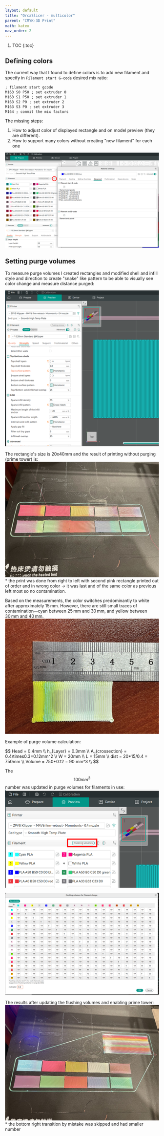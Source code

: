 ```yaml
---
layout: default
title: "OrcaSlicer - multicolor"
parent: "CMYK-3D Print"
math: katex
nav_order: 2
---
```


1. TOC
{:toc}

## Defining colors
The current way that I found to define colors is to add new filament and specify in `Filament start G-code` desired mix ratio:
```
; filament start gcode
M163 S0 P50 ; set extruder 0 
M163 S1 P50 ; set extruder 1 
M163 S2 P0 ; set extruder 2 
M163 S3 P0 ; set extruder 3 
M164 ; commit the mix factors
```

The missing steps:
1. How to adjust color of displayed rectangle and on model preview (they are different).
2. How to support many colors without creating "new filament" for each one

![adding filament and specifying mix ratio](resources/mix_ratio.png)

## Setting purge volumes

To measure purge volumes I created rectangles and modified shell and infill style and direction to create "snake" like pattern to be able to visually see color change and measure distance purged:

![configuring monotonic fill](resources/monotonic_fill.png)  

The rectangle's size is 20x40mm and the result of printing without purging (prime tower) is:  
![print without prime tower](resources/no_purging.jpg)
\* the print was done from right to left with second pink rectangle printed out of order and in wrong color -> it was last and of the same color as previous left most so no contamination.  

Based on the measurements, the color switches predominantly to white after approximately 15 mm. However, there are still small traces of contamination—cyan between 25 mm and 30 mm, and yellow between 30 mm and 40 mm.
![measurement of minimal purge volume](resources/measure_purge.jpg)

Example of purge volume calculation:
<div style="text-align: left">
$$
Head = 0.4mm \\
h_{Layer} = 0.3mm \\
A_{crossection} = 0.4\times0.3=0.12mm^2 \\
W = 20mm \\
L = 15mm \\
dist = 20*15/0.4 = 750mm \\
Volume = 750*0.12 = 90 mm^3 \\
$$
</div>

The $$100mm^3$$ number was updated in purge volumes for filaments in use:  
![open flushing tabale](resources/flushing_button.png)

![flushing tabale](resources/flushing_table.png)

The results after updating the flushing volumes and enabling prime tower:  
![purged](resources/purged.jpg)
\* the bottom right transition by mistake was skipped and had smaller number


